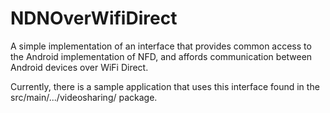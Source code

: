 # NDNOverWifiDirect

A simple implementation of an interface that provides common access to the
Android implementation of NFD, and affords communication between Android
devices over WiFi Direct.

Currently, there is a sample application that uses this interface found
in the src/main/.../videosharing/ package. 